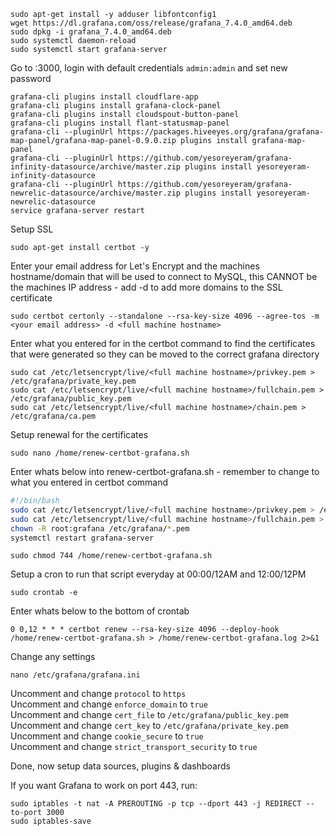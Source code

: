 ---
---
```
sudo apt-get install -y adduser libfontconfig1
wget https://dl.grafana.com/oss/release/grafana_7.4.0_amd64.deb
sudo dpkg -i grafana_7.4.0_amd64.deb
sudo systemctl daemon-reload
sudo systemctl start grafana-server
```

Go to :3000, login with default credentials `admin:admin` and set new password
```
grafana-cli plugins install cloudflare-app
grafana-cli plugins install grafana-clock-panel
grafana-cli plugins install cloudspout-button-panel
grafana-cli plugins install flant-statusmap-panel
grafana-cli --pluginUrl https://packages.hiveeyes.org/grafana/grafana-map-panel/grafana-map-panel-0.9.0.zip plugins install grafana-map-panel
grafana-cli --pluginUrl https://github.com/yesoreyeram/grafana-infinity-datasource/archive/master.zip plugins install yesoreyeram-infinity-datasource
grafana-cli --pluginUrl https://github.com/yesoreyeram/grafana-newrelic-datasource/archive/master.zip plugins install yesoreyeram-newrelic-datasource
service grafana-server restart
```
Setup SSL
```
sudo apt-get install certbot -y
```
Enter your email address for Let's Encrypt and the machines hostname/domain that will be used to connect to MySQL, this CANNOT be the machines IP address - add -d <domain> to add more domains to the SSL certificate
```
sudo certbot certonly --standalone --rsa-key-size 4096 --agree-tos -m <your email address> -d <full machine hostname>
```
Enter what you entered for <full machine hostname> in the certbot command to find the certificates that were generated so they can be moved to the correct grafana directory
```
sudo cat /etc/letsencrypt/live/<full machine hostname>/privkey.pem > /etc/grafana/private_key.pem
sudo cat /etc/letsencrypt/live/<full machine hostname>/fullchain.pem > /etc/grafana/public_key.pem
sudo cat /etc/letsencrypt/live/<full machine hostname>/chain.pem > /etc/grafana/ca.pem
```
Setup renewal for the certificates
```
sudo nano /home/renew-certbot-grafana.sh
```
Enter whats below into renew-certbot-grafana.sh - remember to change <full machine hostname> to what you entered in certbot command
```bash
#!/bin/bash
sudo cat /etc/letsencrypt/live/<full machine hostname>/privkey.pem > /etc/grafana/private_key.pem
sudo cat /etc/letsencrypt/live/<full machine hostname>/fullchain.pem > /etc/grafana/public_key.pem
chown -R root:grafana /etc/grafana/*.pem
systemctl restart grafana-server
```
```Make renew-certbot-grafana.sh executable
sudo chmod 744 /home/renew-certbot-grafana.sh
```
Setup a cron to run that script everyday at 00:00/12AM and 12:00/12PM
```
sudo crontab -e
```
Enter whats below to the bottom of crontab
```
0 0,12 * * * certbot renew --rsa-key-size 4096 --deploy-hook /home/renew-certbot-grafana.sh > /home/renew-certbot-grafana.log 2>&1
```

Change any settings
```
nano /etc/grafana/grafana.ini
```
Uncomment and change `protocol` to `https`  
Uncomment and change `enforce_domain` to `true`  
Uncomment and change `cert_file` to `/etc/grafana/public_key.pem`  
Uncomment and change `cert_key` to `/etc/grafana/private_key.pem`  
Uncomment and change `cookie_secure` to `true`  
Uncomment and change `strict_transport_security` to `true`  

Done, now setup data sources, plugins & dashboards

If you want Grafana to work on port 443, run:
```
sudo iptables -t nat -A PREROUTING -p tcp --dport 443 -j REDIRECT --to-port 3000
sudo iptables-save
```